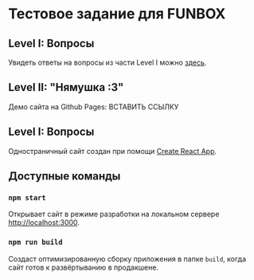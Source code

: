 # Тестовое задание для FUNBOX

## Level I: Вопросы

Увидеть ответы на вопросы из части Level I можно [здесь](LVL1.md).

## Level II: "Нямушка :3"

Демо сайта на Github Pages: ВСТАВИТЬ ССЫЛКУ

## Level I: Вопросы

Одностраничный сайт создан при помощи [Create React App](https://github.com/facebook/create-react-app).

## Доступные команды

### `npm start`

Открывает сайт в режиме разработки на локальном сервере [http://localhost:3000](http://localhost:3000).

### `npm run build`

Создаст оптимизированную сборку приложения в папке `build`, когда сайт готов к развёртыванию в продакшене.
